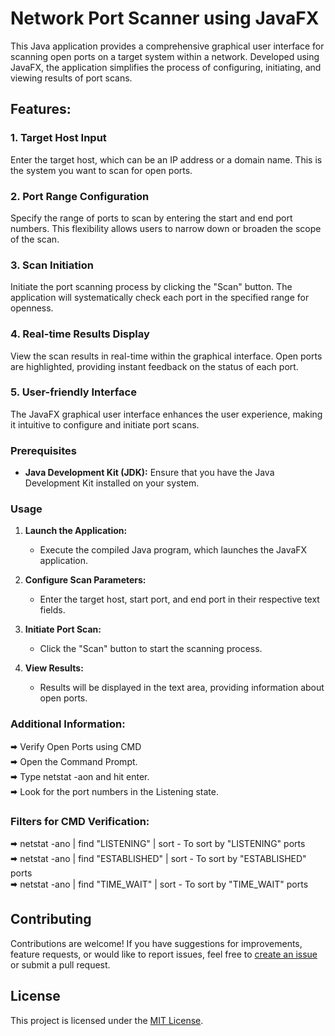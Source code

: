 # Network Port Scanner using JavaFX <br>

This Java application provides a comprehensive graphical user interface for scanning open ports on a target system within a network. Developed using JavaFX, the application simplifies the process of configuring, initiating, and viewing results of port scans.

## Features: <br>

### 1. Target Host Input <br>
Enter the target host, which can be an IP address or a domain name. This is the system you want to scan for open ports.

### 2. Port Range Configuration<br>
Specify the range of ports to scan by entering the start and end port numbers. This flexibility allows users to narrow down or broaden the scope of the scan.

### 3. Scan Initiation<br>
Initiate the port scanning process by clicking the "Scan" button. The application will systematically check each port in the specified range for openness.

### 4. Real-time Results Display<br>
View the scan results in real-time within the graphical interface. Open ports are highlighted, providing instant feedback on the status of each port.

### 5. User-friendly Interface<br>
The JavaFX graphical user interface enhances the user experience, making it intuitive to configure and initiate port scans.


### Prerequisites<br>

- **Java Development Kit (JDK):** Ensure that you have the Java Development Kit installed on your system.

### Usage

1. **Launch the Application:**
   - Execute the compiled Java program, which launches the JavaFX application.

2. **Configure Scan Parameters:**
   - Enter the target host, start port, and end port in their respective text fields.

3. **Initiate Port Scan:**
   - Click the "Scan" button to start the scanning process.

4. **View Results:**
   - Results will be displayed in the text area, providing information about open ports.
  
### Additional Information:<br>
🠮 Verify Open Ports using CMD<br>
🠮 Open the Command Prompt.<br>
🠮 Type netstat -aon and hit enter.<br>
🠮 Look for the port numbers in the Listening state.<br>

### Filters for CMD Verification:<br>
🠮 netstat -ano | find "LISTENING" | sort        - To sort by "LISTENING" ports<br>
🠮 netstat -ano | find "ESTABLISHED" | sort      - To sort by "ESTABLISHED" ports<br>
🠮 netstat -ano | find "TIME_WAIT" | sort        - To sort by "TIME_WAIT" ports<br>

## Contributing

Contributions are welcome! If you have suggestions for improvements, feature requests, or would like to report issues, feel free to [create an issue](https://github.com/Pranav-Amin-10/NetworkPortScannerGUI/issues) or submit a pull request.

## License

This project is licensed under the [MIT License](LICENSE).
